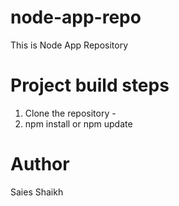 # node-app-repo
This is Node App Repository

# Project build steps
1. Clone the repository - <repo-url>
2. npm install or npm update

# Author
Saies Shaikh 